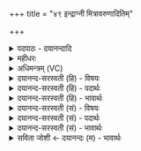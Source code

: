 +++
title = "४९ इन्द्राग्नी मित्रावरुणादितिम्"

+++
<details><summary>पदपाठः - दयानन्दादि</summary>

इ॒न्द्रा॒ग्रीऽइती॑न्द्रा॒ग्नी। मि॒त्रावरु॑णा। अदि॑तिम्। स्व᳖रिति॒ स्वः᳖। पृ॒थि॒वीम्। द्याम्। म॒रुतः॑। पर्व॑तान्। अ॒पः। हु॒वे। विष्णु॑म्। पू॒षण॑म्। ब्रह्म॑णः। पति॑म्। भग॑म्। नु। शꣳस॑म्। स॒वि॒तार॑म्। ऊ॒तये॑। ४९।
</details>

<details><summary>महीधरः</summary>

म० वत्सारदृष्टा जगती सशस्त्रमरुत्वतीयपुरोरुक् । इन्द्राग्नी मित्रावरुणौ अदितिम् स्वः आदित्यम् पृथिवीम् द्यां द्युलोकम् मरुतः पर्वतान् अपः विष्णुम् पूषणं ब्रह्मणस्पतिम् भगम् शंसं स्तुत्यं सवितारम् एतान् नु क्षिप्रमूतयेऽवनायाहं हुवे आह्वयामि ॥ ४९॥  
पञ्चाशी।
</details>

<details><summary>अधिमन्त्रम् (VC)</summary>

- विश्वेदेवा देवताः
- वत्सार ऋषिः
- निचृज्जगती
- निषादः
</details>

<details><summary>दयानन्द-सरस्वती (हि) - विषयः</summary>

अध्यापक और अध्येता लोग क्या करें, इस विषय को अगले मन्त्र में कहा है ॥
</details>

<details><summary>दयानन्द-सरस्वती (हि) - पदार्थः</summary>

पदार्थान्वयभाषाः -  हे मनुष्यो ! जैसे मैं (ऊतये) रक्षा आदि के लिये (इन्द्राग्नी) संयुक्त बिजुली और अग्नि (मित्रावरुणा) मिले हुए प्राण उदान (अदितिम्) अन्तरिक्ष (पृथिवीम्) भूमि (द्याम्) सूर्य (मरुतः) विचारशील मनुष्यों (पर्वतान्) मेघों वा पहाड़ों (अपः) जलों (विष्णुम्) व्यापक ईश्वर (पूषणम्) पुष्टिकर्त्ता (ब्रह्मणस्पतिम्) ब्रह्माण्ड वा वेद के पालक ईश्वर (भगम्) ऐश्वर्य (शंसम्) प्रशंसा के योग्य (सवितारम्) ऐश्वर्यकारक राजा और (स्वः) सुख की (नु) शीघ्र (हुवे) स्तुति करूँ, वैसे उनकी तुम भी प्रशंसा करो ॥४९ ॥
</details>

<details><summary>दयानन्द-सरस्वती (हि) - भावार्थः</summary>

भावार्थभाषाः -  इस मन्त्र में वाचकलुप्तोपमालङ्कार है। अध्यापक और अध्येता को चाहिये कि प्रकृति से लेकर पृथिवी पर्य्यन्त पदार्थों को रक्षा आदि के लिये जानें ॥४९ ॥
</details>

<details><summary>दयानन्द-सरस्वती (सं) - विषयः</summary>

अध्यापकाऽध्येतारः किं कुर्युरित्याह ॥
</details>

<details><summary>दयानन्द-सरस्वती (सं) - पदार्थः</summary>

पदार्थान्वयभाषाः -  हे मनुष्याः ! यथाहमूतय इन्द्राग्नी मित्रावरुणादितिं पृथिवीं द्यां मरुतः पर्वतानपो विष्णुं पूषणं ब्रह्मणस्पतिं भगं शंसं सवितारं स्वर्नु हुवे तथैतान् यूयमपि प्रशंसत ॥४९ ॥
</details>

<details><summary>दयानन्द-सरस्वती (सं) - भावार्थः</summary>

भावार्थभाषाः -  अत्र वाचकलुप्तोपमालङ्कारः। अध्यापकाऽध्येतृभिः प्रकृतिमारभ्य भूमिपर्यन्ताः पदार्था रक्षणाद्याय विज्ञेयाः ॥४९ ॥
</details>

<details><summary>सविता जोशी ← दयानन्दः (म) - भावार्थः</summary>

भावार्थभाषाः -  या मंत्रात वाचकलुप्तोपमालंकार आहे. अध्यापक व शिष्य यांनी प्रकृतीपासून ते पृथ्वीपर्यंतच्या (सृष्टीतील पदार्थ) पदार्थांचे रक्षण करण्याबद्दलचे ज्ञान प्राप्त करावे.
</details>